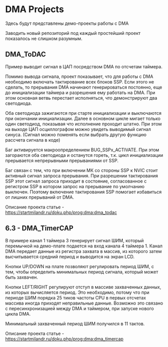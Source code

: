 ﻿# DMA Projects

Здесь будут представлены демо-проекты работы с DMA

Заводить новый репозиторий под каждый простейший проект показалось не слишком разумным.

## DMA_ToDAC
Пример выводит сигнал в ЦАП посредством DMA по отсчетам таймера.

Помимо вывода сигнала, проект показывает, что для работы с DMA необходимо включать тактирование всех блоков SSP. Если этого не сделать, то прерывания DMA начинают генерироваться постоянно, еще до инициализации таймера и разрешения ему работать на DMA. При этом основная ветвь перестает исполняться, что демонстрируют два светодиода.

Оба светодиода зажигаются при старте инициализации и выключаются при окончании инициализации. Далее в основном цикле мигает только один светодиод, показывая что исполнение проходит штатно. При этом на выходе ЦАП осциллографом можно увидеть выводимый сигнал синуса. (Сигнал можно поменять если выбрать другую функцию рассчета сигнала в коде)

Баг активируется макроопределением BUG_SSPx_ACTIVATE. При этом загораются оба светодиода и останутся гореть, т.к. цикл инициализации прерывается непрерывными прерываниями от SSP.

Баг связан с тем, что при включении МК со стороны SSP к NVIC стоит активный сигнал запроса прерывания. При разрешении тактирования SSP этот сигнал запроса приходит в состояние, согласованное с регистром SSP в котором запрос на прерывание по умолчанию выключен. Поэтому включение тактирования SSP помогает избавиться от лишних прерываний от DMA.

Описание проекта статье - https://startmilandr.ru/doku.php/prog:dma:dma_todac

## 6.3 - DMA_TimerCAP
В примере канал 1 таймера 3 генерирует сигнал ШИМ, который перемычкой на демо-плате подается на вход канала 4 таймера 1. Канал DMA передает данные из регистра захвата в массив, из которого затем высчитывается средний период и выводится на экран LCD.

Кнопки UP/DOWN на плате позволяют регулировать период ШИМ, с тем, чтобы определить минимальных период сигнала, который может быть захвачен.

Кнопки LEFT/RIGHT регулируют отступ в массиве захваченных данных, из которых вычисляется период. Это необходимо, потому что при периоде ШИМ порядка 25 тиков частоты CPU в первых отсчетах массива иногда приходят неправильные данные. Возможно это связано с пересинхронизацией между DMA и таймером, при запуске нового цикла DMA.

Минимальный захваченный период ШИМ получился в 11 тактов.

Описание проекта статье - https://startmilandr.ru/doku.php/prog:dma:dma_timercap
